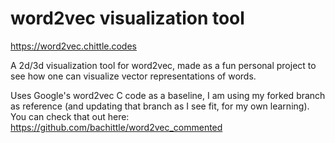 # word2vec visualization tool

https://word2vec.chittle.codes

A 2d/3d visualization tool for word2vec, made as a fun 
personal project to see how one can visualize vector 
representations of words. 


Uses Google's word2vec C code as a baseline, I am using my 
forked branch as reference (and updating that branch as I 
see fit, for my own learning). You can check that out here: 
https://github.com/bachittle/word2vec_commented

